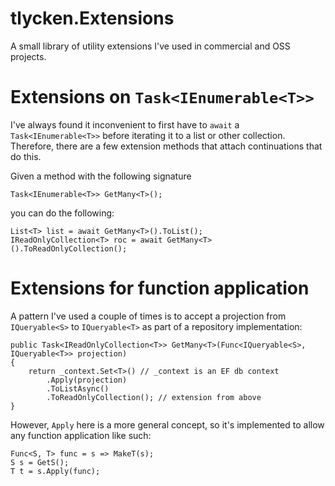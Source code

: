 # tlycken.Extensions

A small library of utility extensions I've used in commercial and OSS projects.

# Extensions on `Task<IEnumerable<T>>`

I've always found it inconvenient to first have to `await` a `Task<IEnumerable<T>>`
before iterating it to a list or other collection. Therefore, there are a few
extension methods that attach continuations that do this.

Given a method with the following signature

    Task<IEnumerable<T>> GetMany<T>();

you can do the following:

    List<T> list = await GetMany<T>().ToList();
    IReadOnlyCollection<T> roc = await GetMany<T>().ToReadOnlyCollection();

# Extensions for function application

A pattern I've used a couple of times is to accept a projection from
`IQueryable<S>` to `IQueryable<T>` as part of a repository implementation:

    public Task<IReadOnlyCollection<T>> GetMany<T>(Func<IQueryable<S>, IQueryable<T>> projection)
    {
        return _context.Set<T>() // _context is an EF db context
            .Apply(projection)
            .ToListAsync()
            .ToReadOnlyCollection(); // extension from above
    }

However, `Apply` here is a more general concept, so it's implemented to allow any
function application like such:

    Func<S, T> func = s => MakeT(s);
    S s = GetS();
    T t = s.Apply(func);
